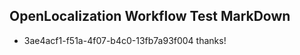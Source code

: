 ## OpenLocalization Workflow Test MarkDown
* 3ae4acf1-f51a-4f07-b4c0-13fb7a93f004 thanks!

<!--HONumber=Aug16_HO1-->


